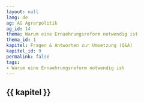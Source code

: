 ```yaml
---
layout: null
lang: de
ag: AG Agrarpolitik
ag_id: 14
thema: Warum eine Ernaehrungsreform notwendig ist
thema_id: 1
kapitel: Fragen & Antworten zur Umsetzung (Q&A)
kapitel_id: 9
permalink: false
tags:
- Warum eine Ernaehrungsreform notwendig ist
---
```


## {{ kapitel }}
